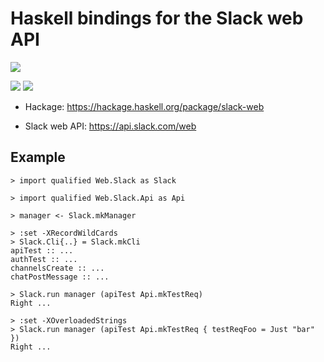 # Haskell bindings for the Slack web API

[![][1]][0]

[![][3]][2]
[![][5]][4]

[0]: https://circleci.com/gh/jpvillaisaza/slack-web
[1]: https://circleci.com/gh/jpvillaisaza/slack-web.svg?style=svg
[2]: https://www.stackage.org/lts/package/slack-web
[3]: https://www.stackage.org/package/slack-web/badge/lts
[4]: https://www.stackage.org/nightly/package/slack-web
[5]: https://www.stackage.org/package/slack-web/badge/nightly

- Hackage: <https://hackage.haskell.org/package/slack-web>

- Slack web API: <https://api.slack.com/web>

## Example

```
> import qualified Web.Slack as Slack
```

```
> import qualified Web.Slack.Api as Api
```

```
> manager <- Slack.mkManager
```

```
> :set -XRecordWildCards
> Slack.Cli{..} = Slack.mkCli
apiTest :: ...
authTest :: ...
channelsCreate :: ...
chatPostMessage :: ...
```

```
> Slack.run manager (apiTest Api.mkTestReq)
Right ...
```

```
> :set -XOverloadedStrings
> Slack.run manager (apiTest Api.mkTestReq { testReqFoo = Just "bar" })
Right ...
```
